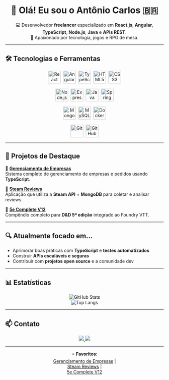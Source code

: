 <div align="center">

# 👋 Olá! Eu sou o Antônio Carlos 🇧🇷

💻 Desenvolvedor **freelancer** especializado em **React.js**, **Angular**, **TypeScript**, **Node.js**, **Java** e **APIs REST**.  
🎲 Apaixonado por tecnologia, jogos e RPG de mesa.  

</div>

---

## 🛠️ Tecnologias e Ferramentas

<div align="center">

<!-- Frontend -->
<img src="https://cdn.jsdelivr.net/gh/devicons/devicon/icons/react/react-original.svg" height="40" alt="React" />&nbsp;
<img src="https://cdn.jsdelivr.net/gh/devicons/devicon/icons/angularjs/angularjs-original.svg" height="40" alt="Angular" />&nbsp;
<img src="https://cdn.jsdelivr.net/gh/devicons/devicon/icons/typescript/typescript-original.svg" height="40" alt="TypeScript" />&nbsp;
<img src="https://cdn.jsdelivr.net/gh/devicons/devicon/icons/html5/html5-original.svg" height="40" alt="HTML5" />&nbsp;
<img src="https://cdn.jsdelivr.net/gh/devicons/devicon/icons/css3/css3-original.svg" height="40" alt="CSS3" />

<!-- Backend -->
<img src="https://cdn.jsdelivr.net/gh/devicons/devicon/icons/nodejs/nodejs-original.svg" height="40" alt="Node.js" />&nbsp;
<img src="https://cdn.jsdelivr.net/gh/devicons/devicon/icons/express/express-original.svg" height="40" alt="Express" />&nbsp;
<img src="https://cdn.jsdelivr.net/gh/devicons/devicon/icons/java/java-original.svg" height="40" alt="Java" />&nbsp;
<img src="https://cdn.jsdelivr.net/gh/devicons/devicon/icons/spring/spring-original.svg" height="40" alt="Spring Boot" />

<!-- Database / Infra -->
<img src="https://cdn.jsdelivr.net/gh/devicons/devicon/icons/mongodb/mongodb-original.svg" height="40" alt="MongoDB" />&nbsp;
<img src="https://cdn.jsdelivr.net/gh/devicons/devicon/icons/mysql/mysql-original.svg" height="40" alt="MySQL" />&nbsp;
<img src="https://cdn.jsdelivr.net/gh/devicons/devicon/icons/docker/docker-original.svg" height="40" alt="Docker" />

<!-- Outras -->
<img src="https://cdn.jsdelivr.net/gh/devicons/devicon/icons/git/git-original.svg" height="40" alt="Git" />&nbsp;
<img src="https://cdn.jsdelivr.net/gh/devicons/devicon/icons/github/github-original.svg" height="40" alt="GitHub" />

</div>

---

## 🚀 Projetos de Destaque

🔹 [**Gerenciamento de Empresas**](https://github.com/AntonioCarlos-DF/gerenciamento-de-empresas)  
Sistema completo de gerenciamento de empresas e pedidos usando **TypeScript**.

🔹 [**Steam Reviews**](https://github.com/AntonioCarlos-DF/steam-reviews)  
Aplicação que utiliza a **Steam API** + **MongoDB** para coletar e analisar reviews.

🔹 [**5e Complete V12**](https://github.com/AntonioCarlos-DF/5e-complete-v12)  
Compêndio completo para **D&D 5ª edição** integrado ao Foundry VTT.

---

## 🔍 Atualmente focado em…

- Aprimorar boas práticas com **TypeScript** e **testes automatizados**  
- Construir **APIs escaláveis e seguras**  
- Contribuir com **projetos open source** e a comunidade dev  

---

## 📊 Estatísticas

<div align="center">

![GitHub Stats](https://github-readme-stats.vercel.app/api?username=AntonioCarlos-DF&show_icons=true&theme=tokyonight&hide_border=true)  
![Top Langs](https://github-readme-stats.vercel.app/api/top-langs/?username=AntonioCarlos-DF&layout=compact&theme=tokyonight&hide_border=true)

</div>

---

## 📫 Contato

<div align="center">

<a href="https://www.linkedin.com/in/antonio-cbs-junior">
  <img src="https://img.shields.io/badge/-LinkedIn-0A66C2?logo=linkedin&logoColor=white&style=for-the-badge" />
</a>
<a href="mailto:antonio.brasileiro.df@outlook.com">
  <img src="https://img.shields.io/badge/Email-0078D4?logo=microsoft-outlook&logoColor=white&style=for-the-badge" />
</a>

</div>

---

<div align="center">

⭐️ **Favoritos:**  
[Gerenciamento de Empresas](https://github.com/AntonioCarlos-DF/gerenciamento-de-empresas) |  
[Steam Reviews](https://github.com/AntonioCarlos-DF/steam-reviews) |  
[5e Complete V12](https://github.com/AntonioCarlos-DF/5e-complete-v12)

</div>
